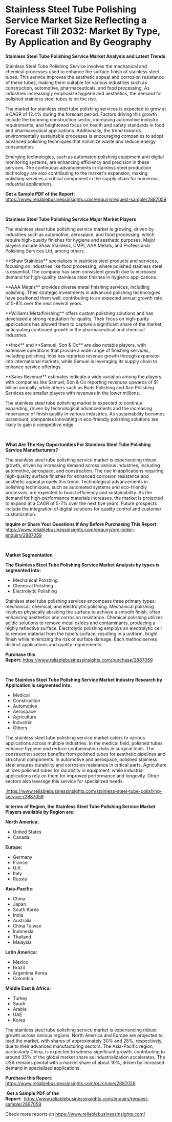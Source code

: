<p><h1>Stainless Steel Tube Polishing Service Market Size Reflecting a Forecast Till 2032: Market By Type, By Application and By Geography</h1></p><p><strong>Stainless Steel Tube Polishing Service Market Analysis and Latest Trends</strong></p>
<p><p>Stainless Steel Tube Polishing Service involves the mechanical and chemical processes used to enhance the surface finish of stainless steel tubes. This service improves the aesthetic appeal and corrosion resistance of these tubes, making them suitable for various industries such as construction, automotive, pharmaceuticals, and food processing. As industries increasingly emphasize hygiene and aesthetics, the demand for polished stainless steel tubes is on the rise.</p><p>The market for stainless steel tube polishing services is expected to grow at a CAGR of 12.4% during the forecast period. Factors driving this growth include the booming construction sector, increasing automotive industry requirements, and heightened focus on health and safety standards in food and pharmaceutical applications. Additionally, the trend towards environmentally sustainable processes is encouraging companies to adopt advanced polishing techniques that minimize waste and reduce energy consumption. </p><p>Emerging technologies, such as automated polishing equipment and digital monitoring systems, are enhancing efficiency and precision in these services. The continuous advancements in stainless steel production technology are also contributing to the market's expansion, making polishing services a critical component in the supply chain for numerous industrial applications.</p></p>
<p><strong>Get a Sample PDF of the Report:&nbsp;</strong> <a href="https://www.reliablebusinessinsights.com/enquiry/request-sample/2887059?utm_campaign=2737&utm_medium=2&utm_source=Github&utm_content=ia&utm_term=13032025&utm_id=stainless-steel-tube-polishing-service">https://www.reliablebusinessinsights.com/enquiry/request-sample/2887059</a></p>
<p>&nbsp;</p>
<p><strong>Stainless Steel Tube Polishing Service Major Market Players</strong></p>
<p><p>The stainless steel tube polishing service market is growing, driven by industries such as automotive, aerospace, and food processing, which require high-quality finishes for hygiene and aesthetic purposes. Major players include Shaw Stainless, CMPI, AAA Metals, and Professional Polishing Services Ltd, among others.</p><p>**Shaw Stainless** specializes in stainless steel products and services, focusing on industries like food processing, where polished stainless steel is essential. The company has seen consistent growth due to increased demand for high-quality stainless steel finishes in hygienic applications.</p><p>**AAA Metals** provides diverse metal finishing services, including polishing. Their strategic investments in advanced polishing technologies have positioned them well, contributing to an expected annual growth rate of 5-8% over the next several years.</p><p>**Williams Metalfinishing** offers custom polishing solutions and has developed a strong reputation for quality. Their focus on high-purity applications has allowed them to capture a significant share of the market, anticipating continued growth in the pharmaceutical and chemical industries.</p><p>**Inox** and **Samuel, Son & Co** are also notable players, with extensive operations that provide a wide range of finishing services, including polishing. Inox has reported revenue growth through expansion into international markets, while Samuel is leveraging its supply chain to enhance service offerings.</p><p>**Sales Revenue** estimates indicate a wide variation among the players, with companies like Samuel, Son & Co reporting revenues upwards of $1 billion annually, while others such as Buds Polishing and Ace Polishing Services are smaller players with revenues in the lower millions.</p><p>The stainless steel tube polishing market is expected to continue expanding, driven by technological advancements and the increasing importance of finish quality in various industries. As sustainability becomes paramount, companies innovating in eco-friendly polishing solutions are likely to gain a competitive edge.</p></p>
<p>&nbsp;</p>
<p><strong>What Are The Key Opportunities For Stainless Steel Tube Polishing Service Manufacturers?</strong></p>
<p><p>The stainless steel tube polishing service market is experiencing robust growth, driven by increasing demand across various industries, including automotive, aerospace, and construction. The rise in applications requiring high-quality surface finishes for enhanced corrosion resistance and aesthetic appeal propels this trend. Technological advancements in polishing techniques, such as automated systems and eco-friendly processes, are expected to boost efficiency and sustainability. As the demand for high-performance materials increases, the market is projected to expand at a CAGR of 5-7% over the next five years. Future prospects include the integration of digital solutions for quality control and customer customization.</p></p>
<p><strong>Inquire or Share Your Questions If Any Before Purchasing This Report:</strong> <a href="https://www.reliablebusinessinsights.com/enquiry/pre-order-enquiry/2887059?utm_campaign=2737&utm_medium=2&utm_source=Github&utm_content=ia&utm_term=13032025&utm_id=stainless-steel-tube-polishing-service">https://www.reliablebusinessinsights.com/enquiry/pre-order-enquiry/2887059</a></p>
<p>&nbsp;</p>
<p><strong>Market Segmentation</strong></p>
<p><strong>The Stainless Steel Tube Polishing Service Market Analysis by types is segmented into:</strong></p>
<p><ul><li>Mechanical Polishing</li><li>Chemical Polishing</li><li>Electrolytic Polishing</li></ul></p>
<p><p>Stainless steel tube polishing services encompass three primary types: mechanical, chemical, and electrolytic polishing. Mechanical polishing involves physically abrading the surface to achieve a smooth finish, often enhancing aesthetics and corrosion resistance. Chemical polishing utilizes acidic solutions to remove metal oxides and contaminants, producing a highly reflective surface. Electrolytic polishing employs an electrolytic cell to remove material from the tube's surface, resulting in a uniform, bright finish while minimizing the risk of surface damage. Each method serves distinct applications and quality requirements.</p></p>
<p><strong>Purchase this Report:&nbsp;</strong><a href="https://www.reliablebusinessinsights.com/purchase/2887059?utm_campaign=2737&utm_medium=2&utm_source=Github&utm_content=ia&utm_term=13032025&utm_id=stainless-steel-tube-polishing-service">https://www.reliablebusinessinsights.com/purchase/2887059</a></p>
<p>&nbsp;</p>
<p><strong>The Stainless Steel Tube Polishing Service Market Industry Research by Application is segmented into:</strong></p>
<p><ul><li>Medical</li><li>Construction</li><li>Automotive</li><li>Aerospace</li><li>Agriculture</li><li>Industrial</li><li>Others</li></ul></p>
<p><p>The stainless steel tube polishing service market caters to various applications across multiple industries. In the medical field, polished tubes enhance hygiene and reduce contamination risks in surgical tools. The construction sector benefits from polished tubes for aesthetic pipelines and structural components. In automotive and aerospace, polished stainless steel ensures durability and corrosion resistance in critical parts. Agriculture utilizes polished tubes for durability in equipment, while industrial applications rely on them for improved performance and longevity. Other sectors also leverage this service for specialized needs.</p></p>
<p><a href="https://www.reliablebusinessinsights.com/stainless-steel-tube-polishing-service-r2887059?utm_campaign=2737&utm_medium=2&utm_source=Github&utm_content=ia&utm_term=13032025&utm_id=stainless-steel-tube-polishing-service">&nbsp;https://www.reliablebusinessinsights.com/stainless-steel-tube-polishing-service-r2887059</a></p>
<p><strong>In terms of Region, the Stainless Steel Tube Polishing Service Market Players available by Region are:</strong></p>
<p>
    <p> <strong> North America: </strong>
        <ul>
            <li>United States</li>
            <li>Canada</li>
        </ul>
        </p> 
    <p> <strong> Europe: </strong>
        <ul>
            <li>Germany</li>
            <li>France</li>
            <li>U.K.</li>
            <li>Italy</li>
            <li>Russia</li>
        </ul>
        </p> 
    <p> <strong> Asia-Pacific: </strong>
        <ul>
            <li>China</li>
            <li>Japan</li>
            <li>South Korea</li>
            <li>India</li>
            <li>Australia</li>
            <li>China Taiwan</li>
            <li>Indonesia</li>
            <li>Thailand</li>
            <li>Malaysia</li>
        </ul>
        </p> 
    <p> <strong> Latin America: </strong>
        <ul>
            <li>Mexico</li>
            <li>Brazil</li>
            <li>Argentina Korea</li>
            <li>Colombia</li>
        </ul>
        </p> 
    <p> <strong> Middle East & Africa: </strong>
        <ul>
            <li>Turkey</li>
            <li>Saudi</li>
            <li>Arabia</li>
            <li>UAE</li>
            <li>Korea</li>
        </ul>
    </p>
    </p>
<p><p>The stainless steel tube polishing service market is experiencing robust growth across various regions. North America and Europe are projected to lead the market, with shares of approximately 30% and 25%, respectively, due to their advanced manufacturing sectors. The Asia-Pacific region, particularly China, is expected to witness significant growth, contributing to around 35% of the global market share as industrialization accelerates. The USA remains pivotal with a market share of about 10%, driven by increased demand in specialized applications.</p></p>
<p><strong>Purchase this Report: </strong><a href="https://www.reliablebusinessinsights.com/purchase/2887059?utm_campaign=2737&utm_medium=2&utm_source=Github&utm_content=ia&utm_term=13032025&utm_id=stainless-steel-tube-polishing-service">https://www.reliablebusinessinsights.com/purchase/2887059</a></p>
<p>&nbsp;<strong>Get a Sample PDF of the Report:&nbsp;&nbsp;</strong><a href="https://www.reliablebusinessinsights.com/enquiry/request-sample/2887059?utm_campaign=2737&utm_medium=2&utm_source=Github&utm_content=ia&utm_term=13032025&utm_id=stainless-steel-tube-polishing-service">https://www.reliablebusinessinsights.com/enquiry/request-sample/2887059</a></p>
<p><strong></strong></p>
<p>Check more reports on <a href="https://www.reliablebusinessinsights.com/?utm_campaign=2737&utm_medium=2&utm_source=Github&utm_content=ia&utm_term=13032025&utm_id=stainless-steel-tube-polishing-service">https://www.reliablebusinessinsights.com/</a></p>